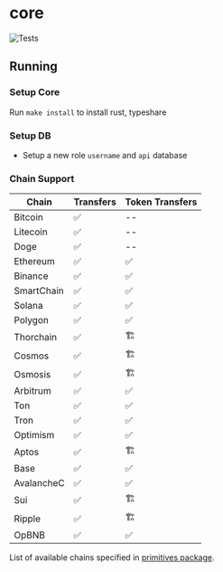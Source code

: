# core
![Tests](https://github.com/gemwalletcom/core/workflows/Tests/badge.svg)

## Running

### Setup Core

Run `make install` to install rust, typeshare

### Setup DB

- Setup a new role `username` and `api` database

### Chain Support

| Chain        | Transfers     | Token Transfers | 
|--------------|---------------|-----------------|
| Bitcoin      | ✅            | --              |
| Litecoin     | ✅            | --              |
| Doge         | ✅            | --              |
| Ethereum     | ✅            | ✅               |
| Binance      | ✅            | ✅               |
| SmartChain   | ✅            | ✅               |
| Solana       | ✅            | ✅               |
| Polygon      | ✅            | ✅               |
| Thorchain    | ✅            | 🏗               |
| Cosmos       | ✅            | 🏗               |
| Osmosis      | ✅            | 🏗               |
| Arbitrum     | ✅            | ✅               |
| Ton          | ✅            | ✅               |
| Tron         | ✅            | ✅               |
| Optimism     | ✅            | ✅               |
| Aptos        | ✅            | 🏗               |
| Base         | ✅            | ✅               |
| AvalancheC   | ✅            | ✅               |
| Sui          | ✅            | 🏗               |
| Ripple       | ✅            | 🏗               |
| OpBNB        | ✅            | ✅               |

List of available chains specified in [primitives package](https://github.com/gemwalletcom/core/blob/main/primitives/src/chain.rs).
